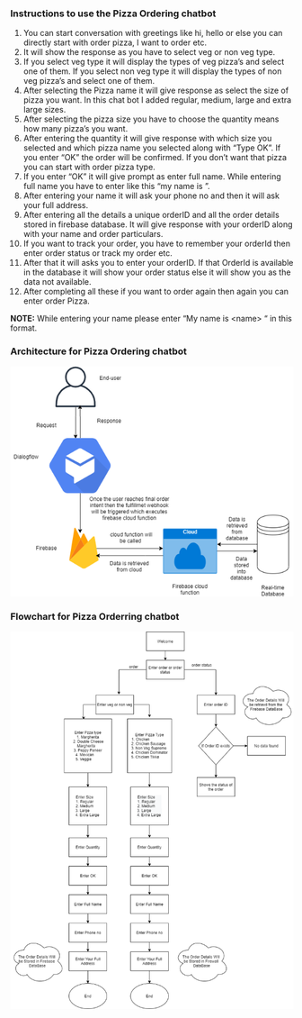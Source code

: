 ###                    Instructions to use the Pizza Ordering chatbot 
1.	You can start conversation with greetings like hi, hello or else you can directly start with order pizza, I want to order etc.
2.	It will show the response as you have to select veg or non veg type.
3.	If you select veg type it will display the types of veg pizza’s and select one of them. If you select non veg type it will display the types of non veg pizza’s and select one of them.
4.	After selecting the Pizza name it will give response as select the size of pizza you want. In this chat bot I added regular, medium, large and extra large sizes.
5.	After selecting the pizza size you have to choose the quantity means how many pizza’s you want.
6.	After entering the quantity it will give response with which size you selected and which pizza name you selected along with “Type OK”. If you enter “OK” the order will be     confirmed. If you don’t want that pizza you can start with order pizza type.
7.	If you enter “OK” it will give prompt as enter full name. While entering full name you have to enter like this “my name is <name>”.
8.	After entering your name it will ask your phone no and then it will ask your full address.
9.	After entering all the details a unique orderID and all the order details stored in firebase database. It will give response with your orderID along with your name and order particulars.
10.	If you want to track your order, you have to remember your orderId then enter order status or track my order etc.
11.	After that it will asks you to enter your orderID. If that OrderId is available in the database it will show your order status else it will show you as the data not available.
12.	After completing all these if you want to order again then again you can enter order Pizza.
  
**NOTE:** While entering your name please enter “My name is &lt;name&gt; “ in this format.
  
### Architecture for Pizza Ordering chatbot


![](architecture.png)


### Flowchart for Pizza Orderring chatbot




![](flowchart.png)
